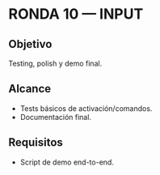 # RONDA 10 — INPUT

## Objetivo
Testing, polish y demo final.

## Alcance
- Tests básicos de activación/comandos.
- Documentación final.

## Requisitos
- Script de demo end-to-end.
